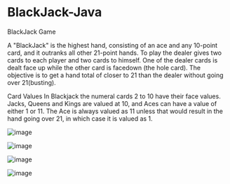 # BlackJack-Java
BlackJack Game

A "BlackJack" is the highest hand, consisting of an ace and any 10-point card, and it outranks all other 21-point hands. To play the dealer gives two cards to each player and two cards to himself. One of the dealer cards is dealt face up while the other card is facedown (the hole card). The objective is to get a hand total of closer to 21 than the dealer without going over 21(busting).

Card Values
In Blackjack the numeral cards 2 to 10 have their face values. Jacks, Queens and Kings are valued at 10, and Aces can have a value of either 1 or 11. The Ace is always valued as 11 unless that would result in the hand going over 21, in which case it is valued as 1.

![image](https://user-images.githubusercontent.com/35350619/55420435-4709dd80-5534-11e9-8684-9623241b297e.png)

![image](https://user-images.githubusercontent.com/35350619/55420500-6c96e700-5534-11e9-83d2-15c5fb116ae8.png)

![image](https://user-images.githubusercontent.com/35350619/55420585-9ea84900-5534-11e9-9af2-2d95cee6c585.png)

![image](https://user-images.githubusercontent.com/35350619/55420649-bf709e80-5534-11e9-8ff8-fbef713c9e17.png)


